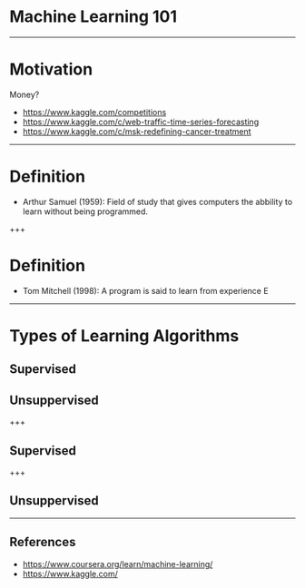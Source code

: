 # Machine Learning 101
---
# Motivation

Money?

* https://www.kaggle.com/competitions
* https://www.kaggle.com/c/web-traffic-time-series-forecasting
* https://www.kaggle.com/c/msk-redefining-cancer-treatment

---
# Definition

* Arthur Samuel (1959): Field of study that gives computers the abbility 
to learn without being programmed.

+++
# Definition

* Tom Mitchell (1998): A program is said to learn from experience E

---
# Types of Learning Algorithms

## Supervised

## Unsuppervised

+++

## Supervised

+++

## Unsuppervised

---
## References

* https://www.coursera.org/learn/machine-learning/
* https://www.kaggle.com/